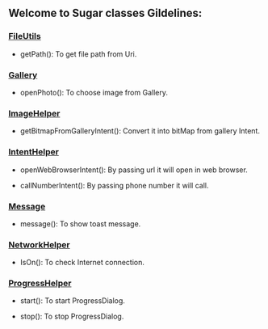 

## Welcome to Sugar classes Gildelines:

### [FileUtils](https://github.com/CrownStack/android-sugar/blob/dev/FileUtils.java)

* getPath(): To get file path from Uri.

### [Gallery](https://github.com/CrownStack/android-sugar/blob/dev/Gallery.java)

* openPhoto(): To choose image from Gallery.

### [ImageHelper](https://github.com/CrownStack/android-sugar/blob/dev/ImageHelper.java)

* getBitmapFromGalleryIntent(): Convert it into bitMap from gallery Intent.

### [IntentHelper](https://github.com/CrownStack/android-sugar/blob/dev/IntentHelper.java)

* openWebBrowserIntent(): By passing url it will open in web browser.

* callNumberIntent(): By passing phone number it will call.
  
### [Message](https://github.com/CrownStack/android-sugar/blob/dev/Message.java)

* message(): To show toast message.

### [NetworkHelper](https://github.com/CrownStack/android-sugar/blob/dev/NetworkHelper.java)

* IsOn(): To check Internet connection.

### [ProgressHelper](https://github.com/CrownStack/android-sugar/blob/dev/ProgressHelper.java)

* start(): To start ProgressDialog.

* stop(): To stop ProgressDialog.

